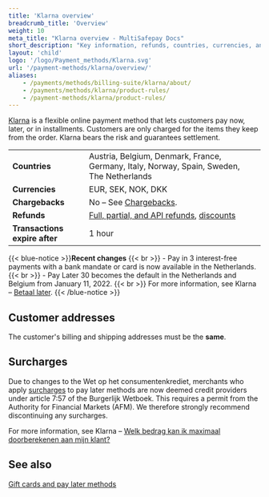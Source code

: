 ```yaml
---
title: 'Klarna overview'
breadcrumb_title: 'Overview'
weight: 10
meta_title: "Klarna overview - MultiSafepay Docs"
short_description: "Key information, refunds, countries, currencies, and features"
layout: 'child'
logo: '/logo/Payment_methods/Klarna.svg'
url: '/payment-methods/klarna/overview/'
aliases:
    - /payments/methods/billing-suite/klarna/about/
    - /payments/methods/klarna/product-rules/
    - /payment-methods/klarna/product-rules/
---
```

[Klarna](https://www.klarna.com/) is a flexible online payment method that lets customers pay now, later, or in installments. Customers are only charged for the items they keep from the order. Klarna bears the risk and guarantees settlement.

|   |   |   |
|---|---|---|
| **Countries**  | Austria, Belgium, Denmark, France, Germany, Italy, Norway, Spain, Sweden, The Netherlands  | 
| **Currencies**  | EUR, SEK, NOK, DKK  | 
| **Chargebacks**  | No – See [Chargebacks](/payments/chargebacks/). | 
| **Refunds** | [Full, partial, and API refunds](/refunds/pay-later/), [discounts](/refunds/discounts/) |
| **Transactions expire after** | 1 hour |

{{< blue-notice >}}**Recent changes** {{< br >}} - Pay in 3 interest-free payments with a bank mandate or card is now available in the Netherlands. {{< br >}} - Pay Later 30 becomes the default in the Netherlands and Belgium from January 11, 2022. {{< br >}} 
For more information, see Klarna – [Betaal later](https://www.klarna.com/nl/zakelijk/producten/betaal-later/). {{< /blue-notice >}}

## Customer addresses

The customer's billing and shipping addresses must be the **same**.

## Surcharges

Due to changes to the Wet op het consumentenkrediet, merchants who apply [surcharges](/about-payments/surcharges/) to pay later methods are now deemed credit providers under article 7:57 of the Burgerlijk Wetboek. This requires a permit from the Authority for Financial Markets (AFM). We therefore strongly recommend discontinuing any surcharges. 

For more information, see Klarna – [Welk bedrag kan ik maximaal doorberekenen aan mijn klant?](https://www.klarna.com/nl/zakelijk/webwinkelsupport/welk-bedrag-kan-ik-maximaal-doorberekenen-aan-mijn-klant/) 

## See also 

[Gift cards and pay later methods](/payment-methods/gift-cards/pay-later-methods/)
